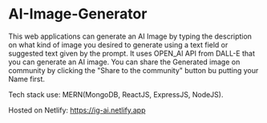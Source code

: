 # AI-Image-Generator
This web applications can generate an AI Image by typing the description on what  kind of  image you desired to generate using a text field or suggested text given by the prompt. It uses OPEN_AI API from DALL-E that you can generate an AI image. 
You can share the Generated image on community by clicking the "Share to the community" button bu putting your Name first.

Tech stack use: MERN(MongoDB, ReactJS, ExpressJS, NodeJS).

Hosted on Netlify: https://ig-ai.netlify.app
